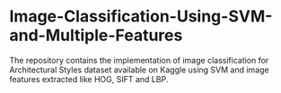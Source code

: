 # Image-Classification-Using-SVM-and-Multiple-Features
The repository contains the implementation of image classification for Architectural Styles dataset available on Kaggle using SVM and image features extracted like HOG, SIFT and LBP.

